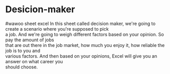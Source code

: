 # Desicion-maker
#wawoo sheet excel 
In this sheet called decision maker, we're going  to create a scenario where you're supposed to pick  
a job. And we're going to weigh different factors  based on your opinion. So pay the amount of jobs  
that are out there in the job market, how much  you enjoy it, how reliable the job is to you and  
various factors. And then based on your opinions,  Excel will give you an answer on what career you  
should choose. 
